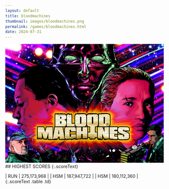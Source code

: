 ```yaml
---
layout: default
title: bloodmachines
thumbnail: images/bloodmachines.png
permalink: /games/bloodmachines.html
date: 2024-07-31
---
```


<img src="../images/bloodmachines.png" class="gameThumbnail img-fluid mx-auto align-middle">
## HIGHEST SCORES
{:.scoreText}

| RUN | 275,173,968 | 
| HSM | 187,947,722 | 
| HSM | 180,112,360 | 
{:.scoreText .table .td}
